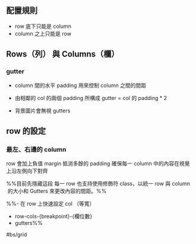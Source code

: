 ## 配置規則
-   row 底下只能是 column
-   column 之上只能是 row
## Rows（列） 與 Columns（欄）
### gutter
- column 間的水平 padding 
用來控制 column 之間的間距

- 由相鄰的 col 的兩個 padding 所構成
 gutter = col 的 padding * 2
 
 - 背景圖片會無視 gutters
## row 的設定
### 最左、右邊的 column 
 row 會加上負值 margin 抵消多餘的 padding
 確保每一 column 中的內容在視覺上沿左側向下對齊
 
%%目前先隱藏這段 每一 row 也支持使用修飾符 class，以統一 row 與 column  的大小和 Gutters 來更改內容的間距。%%

%%-   在 row 上快速設定 col （等寬）
-   row-cols-{breakpoint}-{欄位數}
-   gutters%%


#bs/grid 
